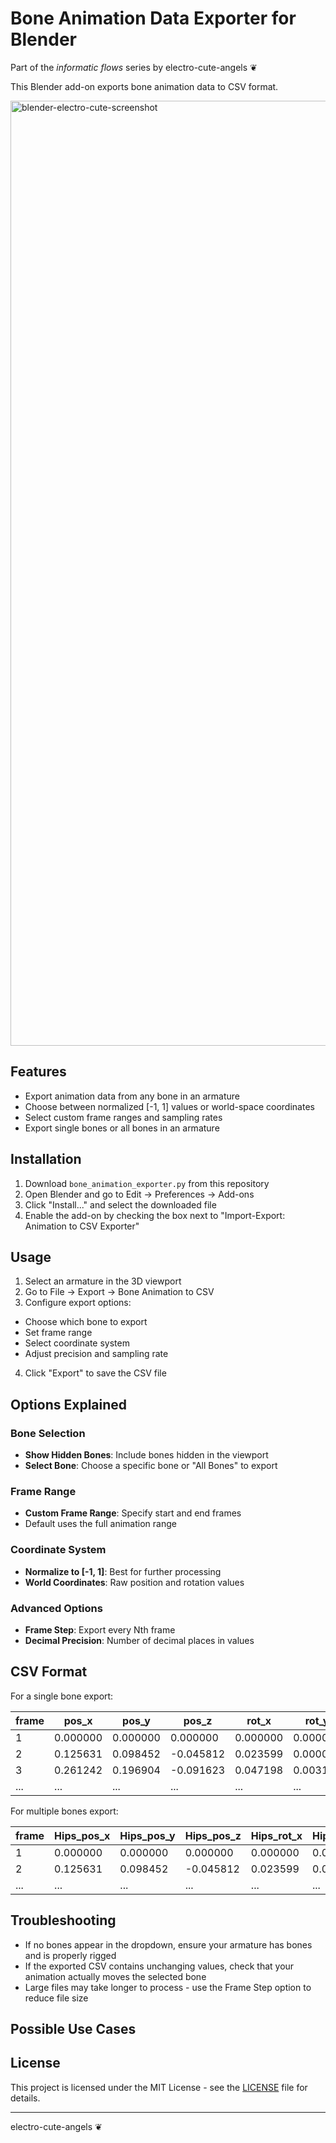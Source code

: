 # Bone Animation Data Exporter for Blender
Part of the *informatic flows* series by electro-cute-angels ❦

This Blender add-on exports bone animation data to CSV format.

<img width="1512" alt="blender-electro-cute-screenshot" src="https://github.com/user-attachments/assets/a89dcfd0-3baa-49ef-86eb-0f47da0ad7b7" />

## Features

- Export animation data from any bone in an armature
- Choose between normalized [-1, 1] values or world-space coordinates
- Select custom frame ranges and sampling rates
- Export single bones or all bones in an armature

## Installation

1. Download `bone_animation_exporter.py` from this repository
2. Open Blender and go to Edit → Preferences → Add-ons
3. Click "Install..." and select the downloaded file
4. Enable the add-on by checking the box next to "Import-Export: Animation to CSV Exporter"

## Usage

01. Select an armature in the 3D viewport
02. Go to File → Export → Bone Animation to CSV
03. Configure export options:
   - Choose which bone to export
   - Set frame range
   - Select coordinate system
   - Adjust precision and sampling rate
04. Click "Export" to save the CSV file

## Options Explained

### Bone Selection
- **Show Hidden Bones**: Include bones hidden in the viewport
- **Select Bone**: Choose a specific bone or "All Bones" to export

### Frame Range
- **Custom Frame Range**: Specify start and end frames
- Default uses the full animation range

### Coordinate System
- **Normalize to [-1, 1]**: Best for further processing
- **World Coordinates**: Raw position and rotation values

### Advanced Options
- **Frame Step**: Export every Nth frame
- **Decimal Precision**: Number of decimal places in values

## CSV Format

For a single bone export:

| frame | pos_x     | pos_y     | pos_z      | rot_x     | rot_y     | rot_z     |
|-------|-----------|-----------|------------|-----------|-----------|-----------|
| 1     | 0.000000  | 0.000000  | 0.000000   | 0.000000  | 0.000000  | 0.000000  |
| 2     | 0.125631  | 0.098452  | -0.045812  | 0.023599  | 0.000000  | 0.001571  |
| 3     | 0.261242  | 0.196904  | -0.091623  | 0.047198  | 0.003142  | 0.003142  |
| ...   | ...       | ...       | ...        | ...       | ...       | ...       |

For multiple bones export:

| frame | Hips_pos_x | Hips_pos_y | Hips_pos_z | Hips_rot_x | Hips_rot_y | Hips_rot_z | Spine_pos_x | ... |
|-------|------------|------------|------------|------------|------------|------------|-------------|-----|
| 1     | 0.000000   | 0.000000   | 0.000000   | 0.000000   | 0.000000   | 0.000000   | 0.000000    | ... |
| 2     | 0.125631   | 0.098452   | -0.045812  | 0.023599   | 0.000000   | 0.001571   | 0.129842    | ... |
| ...   | ...        | ...        | ...        | ...        | ...        | ...        | ...         | ... |

## Troubleshooting

- If no bones appear in the dropdown, ensure your armature has bones and is properly rigged
- If the exported CSV contains unchanging values, check that your animation actually moves the selected bone
- Large files may take longer to process - use the Frame Step option to reduce file size

## Possible Use Cases

## License

This project is licensed under the MIT License - see the [LICENSE](../LICENSE) file for details.

---

electro-cute-angels ❦
